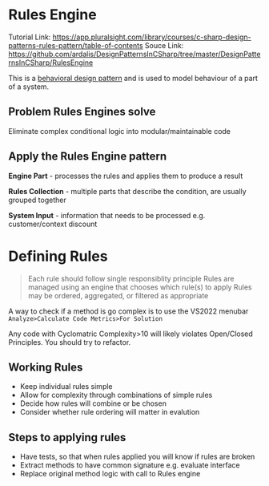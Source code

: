 ﻿# Rules Engine

Tutorial Link: https://app.pluralsight.com/library/courses/c-sharp-design-patterns-rules-pattern/table-of-contents
Souce Link: https://github.com/ardalis/DesignPatternsInCSharp/tree/master/DesignPatternsInCSharp/RulesEngine


This is a [behavioral design pattern](https://refactoring.guru/design-patterns/behavioral-patterns) and is 
used to model behaviour of a part of a system.

## Problem Rules Engines solve
  
Eliminate complex conditional logic into modular/maintainable code

## Apply the Rules Engine pattern

**Engine Part** - processes the rules and applies them to produce a result

**Rules Collection** - multiple parts that describe the condition, are usually grouped together

**System Input**  - information that needs to be processed e.g. customer/context discount


# Defining Rules

> Each rule should follow single responsiblity principle
> Rules are managed using an engine that chooses which rule(s) to apply
> Rules may be ordered, aggregated, or filtered as appropriate


A way to check if a method is go complex is to use the VS2022 menubar ```Analyze>Calculate Code Metrics>For Solution```

Any code with Cyclomatric Complexity>10 will likely violates Open/Closed Principles.  You should try to refactor.

## Working Rules 

- Keep individual rules simple
- Allow for complexity through combinations of simple rules
- Decide how rules will combine or be chosen
- Consider whether rule ordering will matter in evalution

## Steps to applying rules

- Have tests, so that when rules applied you will know if rules are broken
- Extract methods to have common signature e.g. evaluate interface
- Replace original method logic with call to Rules engine




